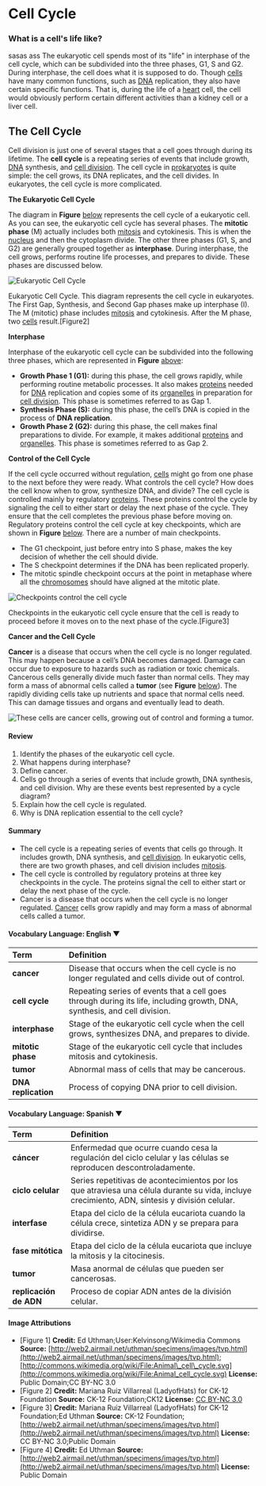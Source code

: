 # Cell Cycle

### **What is a cell's life like?**

sasas ass The eukaryotic cell spends most of its "life" in interphase of the cell cycle, which can be subdivided into the three phases, G1, S and G2. During interphase, the cell does what it is supposed to do. Though [cells](https://www.ck12.org/c/biology/cells) have many common functions, such as [DNA](https://www.ck12.org/c/biology/dna) replication, they also have certain specific functions. That is, during the life of a [heart](https://www.ck12.org/c/biology/heart) cell, the cell would obviously perform certain different activities than a kidney cell or a liver cell.

## The Cell Cycle

Cell division is just one of several stages that a cell goes through during its lifetime. The **cell cycle** is a repeating series of events that include growth, [DNA](https://www.ck12.org/c/biology/dna) synthesis, and [cell division](https://www.ck12.org/c/biology/cell-division). The cell cycle in [prokaryotes](https://www.ck12.org/c/biology/prokaryotes) is quite simple: the cell grows, its DNA replicates, and the cell divides. In eukaryotes, the cell cycle is more complicated.

**The Eukaryotic Cell Cycle**

The diagram in **Figure** [below](https://www.ck12.org/c/biology/cell-cycle/lesson/Cell-Cycle-BIO/?referrer=concept_details#x-ck12-RXVrYXJ5b3RpYy1DZWxsLUN5Y2xl) represents the cell cycle of a eukaryotic cell. As you can see, the eukaryotic cell cycle has several phases. The **mitotic phase** \(M\) actually includes both [mitosis](https://www.ck12.org/c/biology/mitosis) and cytokinesis. This is when the [nucleus](https://www.ck12.org/c/biology/nucleus) and then the cytoplasm divide. The other three phases \(G1, S, and G2\) are generally grouped together as **interphase**. During interphase, the cell grows, performs routine life processes, and prepares to divide. These phases are discussed below.

![Eukaryotic Cell Cycle](https://dr282zn36sxxg.cloudfront.net/datastreams/f-d%3Acc0a040c5a6012f2eb0df1c9422a25d89f12c120a9ea13e05dd58db7%2BIMAGE_THUMB_POSTCARD_TINY%2BIMAGE_THUMB_POSTCARD_TINY.1)

Eukaryotic Cell Cycle. This diagram represents the cell cycle in eukaryotes. The First Gap, Synthesis, and Second Gap phases make up interphase \(I\). The M \(mitotic\) phase includes [mitosis](https://www.ck12.org/c/biology/mitosis) and cytokinesis. After the M phase, two [cells](https://www.ck12.org/c/biology/cells) result.\[Figure2\]

**Interphase**

Interphase of the eukaryotic cell cycle can be subdivided into the following three phases, which are represented in **Figure** [above](https://www.ck12.org/c/biology/cell-cycle/lesson/Cell-Cycle-BIO/?referrer=concept_details#x-ck12-RXVrYXJ5b3RpYy1DZWxsLUN5Y2xl):

* **Growth Phase 1 \(G1\):** during this phase, the cell grows rapidly, while performing routine metabolic processes. It also makes [proteins](https://www.ck12.org/c/biology/proteins) needed for [DNA](https://www.ck12.org/c/biology/dna) replication and copies some of its [organelles](https://www.ck12.org/c/biology/organelles) in preparation for [cell division](https://www.ck12.org/c/biology/cell-division).  This phase is sometimes referred to as Gap 1.
* **Synthesis Phase \(S\):** during this phase, the cell’s DNA is copied in the process of **DNA replication**.
* **Growth Phase 2 \(G2\):** during this phase, the cell makes final preparations to divide. For example, it makes additional [proteins](https://www.ck12.org/c/biology/proteins) and [organelles](https://www.ck12.org/c/biology/organelles). This phase is sometimes referred to as Gap 2.

**Control of the Cell Cycle**

If the cell cycle occurred without regulation, [cells](https://www.ck12.org/c/biology/cells) might go from one phase to the next before they were ready. What controls the cell cycle? How does the cell know when to grow, synthesize DNA, and divide? The cell cycle is controlled mainly by regulatory [proteins](https://www.ck12.org/c/biology/proteins). These proteins control the cycle by signaling the cell to either start or delay the next phase of the cycle. They ensure that the cell completes the previous phase before moving on. Regulatory proteins control the cell cycle at key checkpoints, which are shown in **Figure** [below](https://www.ck12.org/c/biology/cell-cycle/lesson/Cell-Cycle-BIO/?referrer=concept_details#x-ck12-VGhlLUNlbGwtQ3ljbGUtYW5kLUNoZWNrcG9pbnRz). There are a number of main checkpoints.

* The G1 checkpoint, just before entry into S phase, makes the key decision of whether the cell should divide.
* The S checkpoint determines if the DNA has been replicated properly.
* The mitotic spindle checkpoint occurs at the point in metaphase where all the [chromosomes](https://www.ck12.org/c/biology/chromosomes) should have aligned at the mitotic plate.

![Checkpoints control the cell cycle](https://dr282zn36sxxg.cloudfront.net/datastreams/f-d%3Abf0f168191ca425686cb93179d6d0690d4b9690da0543fc9be18c0c9%2BIMAGE_THUMB_POSTCARD_TINY%2BIMAGE_THUMB_POSTCARD_TINY.1)

Checkpoints in the eukaryotic cell cycle ensure that the cell is ready to proceed before it moves on to the next phase of the cycle.\[Figure3\]

**Cancer and the Cell Cycle**

**Cancer** is a disease that occurs when the cell cycle is no longer regulated. This may happen because a cell’s DNA becomes damaged. Damage can occur due to exposure to hazards such as radiation or toxic chemicals. Cancerous cells generally divide much faster than normal cells. They may form a mass of abnormal cells called a **tumor** \(see **Figure** [below](https://www.ck12.org/c/biology/cell-cycle/lesson/Cell-Cycle-BIO/?referrer=concept_details#x-ck12-QmlvLTA1LTA1LVR1bW9yLWNlbGxz)\). The rapidly dividing cells take up nutrients and space that normal cells need. This can damage tissues and organs and eventually lead to death.

![These cells are cancer cells, growing out of control and forming a tumor.](https://dr282zn36sxxg.cloudfront.net/datastreams/f-d%3A58ca4b8b45e12b502fd4c6d662baef5bc0a794bca995720a9daa3ccc%2BIMAGE_THUMB_POSTCARD_TINY%2BIMAGE_THUMB_POSTCARD_TINY.1)

#### Review <a id="x-ck12-RXhwbG9yZSBNb3Jl"></a>

1. Identify the phases of the eukaryotic cell cycle.
2. What happens during interphase?
3. Define cancer.
4. Cells go through a series of events that include growth, DNA synthesis, and cell division. Why are these events best represented by a cycle diagram?
5. Explain how the cell cycle is regulated.
6. Why is DNA replication essential to the cell cycle?

#### Summary <a id="x-ck12-U3VtbWFyeQ.."></a>

* The cell cycle is a repeating series of events that cells go through. It includes growth, DNA synthesis, and [cell division](https://www.ck12.org/c/biology/cell-division). In eukaryotic cells, there are two growth phases, and cell division includes [mitosis](https://www.ck12.org/c/biology/mitosis).
* The cell cycle is controlled by regulatory proteins at three key checkpoints in the cycle. The proteins signal the cell to either start or delay the next phase of the cycle.
* Cancer is a disease that occurs when the cell cycle is no longer regulated. [Cancer](https://www.ck12.org/c/biology/cancer) cells grow rapidly and may form a mass of abnormal cells called a tumor.

#### Vocabulary Language: English ▼

| Term | Definition |
| :--- | :--- |
| **cancer** | Disease that occurs when the cell cycle is no longer regulated and cells divide out of control. |
| **cell cycle** | Repeating series of events that a cell goes through during its life, including growth, DNA, synthesis, and cell division. |
| **interphase** | Stage of the eukaryotic cell cycle when the cell grows, synthesizes DNA, and prepares to divide. |
| **mitotic phase** | Stage of the eukaryotic cell cycle that includes mitosis and cytokinesis. |
| **tumor** | Abnormal mass of cells that may be cancerous. |
| **DNA replication** | Process of copying DNA prior to cell division. |

#### Vocabulary Language: Spanish ▼

| Term | Definition |
| :--- | :--- |
| **cáncer** | Enfermedad que ocurre cuando cesa la regulación del ciclo celular y las células se reproducen descontroladamente. |
| **ciclo celular** | Series repetitivas de acontecimientos por los que atraviesa una célula durante su vida, incluye crecimiento, ADN, síntesis y división celular. |
| **interfase** | Etapa del ciclo de la célula eucariota cuando la célula crece, sintetiza ADN y se prepara para dividirse. |
| **fase mitótica** | Etapa del ciclo de la célula eucariota que incluye la mitosis y la citocinesis. |
| **tumor** | Masa anormal de células que pueden ser cancerosas. |
| **replicación de ADN** | Proceso de copiar ADN antes de la división celular. |

#### Image Attributions

* \[Figure 1\] **Credit:** Ed Uthman;User:Kelvinsong/Wikimedia Commons **Source:** [http://web2.airmail.net/uthman/specimens/images/tvp.html](http://web2.airmail.net/uthman/specimens/images/tvp.html);[http://commons.wikimedia.org/wiki/File:Animal\_cell\_cycle.svg](http://commons.wikimedia.org/wiki/File:Animal_cell_cycle.svg) **License:** Public Domain;CC BY-NC 3.0
* \[Figure 2\] **Credit:** Mariana Ruiz Villarreal \(LadyofHats\) for CK-12 Foundation **Source:** CK-12 Foundation;CK12 **License:** [CC BY-NC 3.0](http://creativecommons.org/licenses/by-nc/3.0/)
* \[Figure 3\] **Credit:** Mariana Ruiz Villarreal \(LadyofHats\) for CK-12 Foundation;Ed Uthman **Source:** CK-12 Foundation;[http://web2.airmail.net/uthman/specimens/images/tvp.html](http://web2.airmail.net/uthman/specimens/images/tvp.html) **License:** CC BY-NC 3.0;Public Domain
* \[Figure 4\] **Credit:** Ed Uthman **Source:** [http://web2.airmail.net/uthman/specimens/images/tvp.html](http://web2.airmail.net/uthman/specimens/images/tvp.html) **License:** Public Domain

